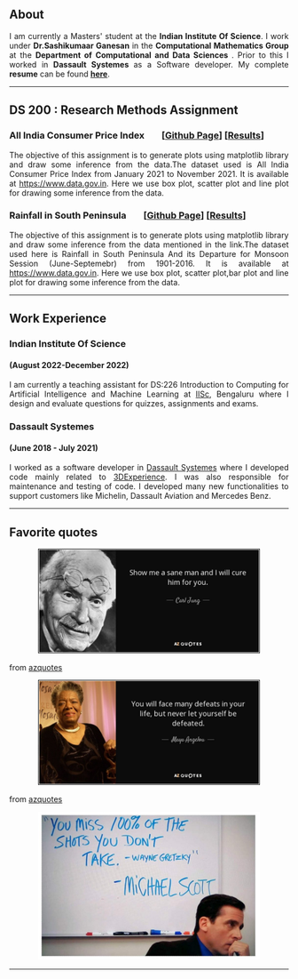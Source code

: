 ## About

 <p align="justify">
  I am currently a Masters' student at the <b>Indian Institute Of Science</b>. I work under <b>Dr.Sashikumaar Ganesan</b> in the <b> Computational Mathematics Group </b> at the <b> Department of Computational and Data Sciences </b>. Prior to this I worked in <b> Dassault Systemes </b> as a Software developer. My complete <b>resume</b> can be found <a href= "pdf/RESUME_mahesh.pdf" target="blank"><b>here</b></a>.
</p>

---

## DS 200 : Research Methods Assignment 
###  All India Consumer Price Index &nbsp;&nbsp;&nbsp;&nbsp;&nbsp;&nbsp; [[Github Page](https://github.com/maheshtom317.github.io/DS200_research)] [[Results](DS200_research/README.md)]

<p align="justify">
The objective of this assignment is to generate plots using matplotlib library and draw some inference from the data.The dataset used is All India Consumer Price Index from January 2021 to November 2021. It is available at <a href="https://visualize.data.gov.in/?inst=a5df75bc-4578-48ad-bc9d-e6eb4b63de0a#" target="blank">https://www.data.gov.in</a>. Here we use box plot, scatter plot and line plot for drawing some inference from the data.

</p>

###  Rainfall in South Peninsula &nbsp;&nbsp;&nbsp;&nbsp;&nbsp;&nbsp; [[Github Page](https://github.com/maheshtom317.github.io/DS200_research)] [[Results](DS200_research/README.md)]

<p align="justify">
The objective of this assignment is to generate plots using matplotlib library and draw some inference from the data mentioned in the link.The dataset used here is Rainfall in South Peninsula And its Departure for Monsoon Session (June-Septemebr) from 1901-2016. It is available at <a href="https://data.gov.in/resource/rainfall-south-peninsula-10-subdivisions-and-its-departure-normal-monsoon-session-june-0" target="blank">https://www.data.gov.in</a>. Here we use box plot, scatter plot,bar plot and line plot for drawing some inference from the data.

</p>


---

## Work Experience 

### Indian Institute Of Science
####  (August 2022-December 2022)
<p align="justify">
I am currently a teaching assistant for DS:226 Introduction to Computing for Artificial Intelligence and Machine Learning at <a href="https://www.iisc.ac.in" target="blank">IISc</a>, Bengaluru where I design and evaluate questions for quizzes, assignments and exams.  
</p>

### Dassault Systemes
####  (June 2018 - July 2021)
<p align="justify">
I worked as a software developer in <a href="https://www.3ds.com/" target="blank">Dassault Systemes</a>  where I developed code mainly related to <a href="https://www.3ds.com/cloud?utm_medium=cpc&utm_source=google&utm_campaign=202201_glo_sea_en_op51508_labl_brand_ind_exact&utm_term=3dexperience-exact&utm_content=search&gclid=Cj0KCQjwmouZBhDSARIsALYcoup9Z2tM7-u2sL1M2VDR4vlblvzp9jF0xc3fEIEZb7XJGvuKkq6Jgc8aAs_ZEALw_wcB">3DExperience</a>. I was also responsible for maintenance and testing of code. I developed many new functionalities to support customers like Michelin, Dassault Aviation and Mercedes Benz.

</p>
   


---
## Favorite quotes

<p align="center">
  <img src="images/carl _jung_sane.jpg" width="400px" alt=""> 
</p> 
from <a href="https://www.azquotes.com/" target="blank">azquotes</a> 

<p align="center">
  <img src="images/mary_angelou.jpg" width="400px" alt=""> 
</p> 
from <a href="https://www.azquotes.com/" target="blank">azquotes</a> 

<p align="center">
  <img src="images/office_quotes.jpg" width="400px" alt=""> 
</p>

---
